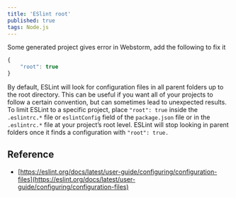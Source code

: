 ```yaml
---
title: 'ESlint root'
published: true
tags: Node.js
---
```


Some generated project gives error in Webstorm, add the following to fix it

```javascript
{
    "root": true
}
```

By default, ESLint will look for configuration files in all parent folders up
to the root directory. This can be useful if you want all of your projects to
follow a certain convention, but can sometimes lead to unexpected results. To
limit ESLint to a specific project, place `"root": true` inside the `.eslintrc.*`
file or `eslintConfig` field of the `package.json` file or in the `.eslintrc.*` file
at your project’s root level. ESLint will stop looking in parent folders once
it finds a configuration with `"root": true.`

## Reference

- [https://eslint.org/docs/latest/user-guide/configuring/configuration-files](https://eslint.org/docs/latest/user-guide/configuring/configuration-files)